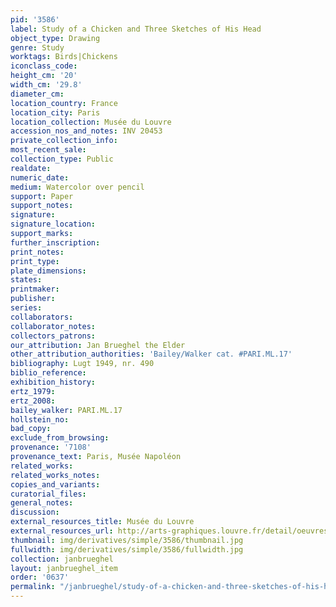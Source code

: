 ```yaml
---
pid: '3586'
label: Study of a Chicken and Three Sketches of His Head
object_type: Drawing
genre: Study
worktags: Birds|Chickens
iconclass_code:
height_cm: '20'
width_cm: '29.8'
diameter_cm:
location_country: France
location_city: Paris
location_collection: Musée du Louvre
accession_nos_and_notes: INV 20453
private_collection_info:
most_recent_sale:
collection_type: Public
realdate:
numeric_date:
medium: Watercolor over pencil
support: Paper
support_notes:
signature:
signature_location:
support_marks:
further_inscription:
print_notes:
print_type:
plate_dimensions:
states:
printmaker:
publisher:
series:
collaborators:
collaborator_notes:
collectors_patrons:
our_attribution: Jan Brueghel the Elder
other_attribution_authorities: 'Bailey/Walker cat. #PARI.ML.17'
bibliography: Lugt 1949, nr. 490
biblio_reference:
exhibition_history:
ertz_1979:
ertz_2008:
bailey_walker: PARI.ML.17
hollstein_no:
bad_copy:
exclude_from_browsing:
provenance: '7108'
provenance_text: Paris, Musée Napoléon
related_works:
related_works_notes:
copies_and_variants:
curatorial_files:
general_notes:
discussion:
external_resources_title: Musée du Louvre
external_resources_url: http://arts-graphiques.louvre.fr/detail/oeuvres/1/110649-Etude-dune-poule-et-trois-croquis-de-sa-tete
thumbnail: img/derivatives/simple/3586/thumbnail.jpg
fullwidth: img/derivatives/simple/3586/fullwidth.jpg
collection: janbrueghel
layout: janbrueghel_item
order: '0637'
permalink: "/janbrueghel/study-of-a-chicken-and-three-sketches-of-his-head"
---
```

